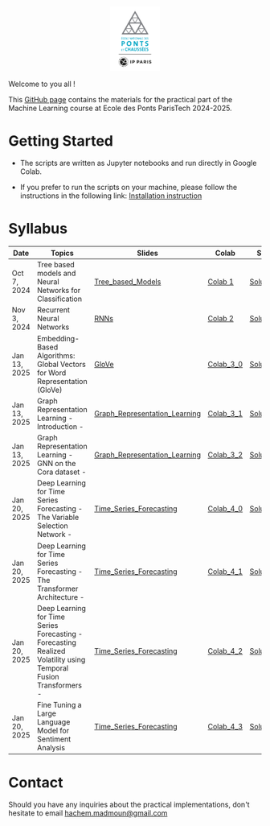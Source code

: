 <div align="center">
    <img src="./images/logo_ponts.png" alt="Logo" width="20%"/>
</div>

Welcome to you all !

This [GitHub page](https://hm-ai.github.io/ml-enpc/) contains the materials for the practical part of the Machine Learning course at Ecole des Ponts ParisTech 2024-2025.


# Getting Started
* The scripts are written as Jupyter notebooks and run directly in Google Colab.

* If you prefer to run the scripts on your machine, please follow the instructions in the following link: [Installation instruction](https://colab.research.google.com/drive/1GtAF3kuPGDhxRYacLVUMm5S8f1uBA_oM?usp=sharing)


# Syllabus

| Date         | Topics                                                                                                           | Slides                                                                    | Colab                                                                                              | Solution                                                                                              |  
|--------------|------------------------------------------------------------------------------------------------------------------|---------------------------------------------------------------------------|----------------------------------------------------------------------------------------------------|-------------------------------------------------------------------------------------------------------|
| Oct 7, 2024  | Tree based models and Neural Networks for Classification                                                         | [Tree_based_Models](Slides/Tree_based_Models.pdf)                         | [Colab 1](https://colab.research.google.com/drive/1rXT7zlnBdtly0-UgSHMi5LOdGIycKaPL?usp=sharing)   | [Solution 1](https://colab.research.google.com/drive/1AZA0XGPzM6I3gl57z-rcW_HDdpmAtr5V?usp=sharing)   |                                                                                                
| Nov 3, 2024  | Recurrent Neural Networks                                                                                        | [RNNs](Slides/RNNs.pdf)                                                   | [Colab 2](https://colab.research.google.com/drive/1QDn5SCnaQBlLv2RXyQwniR4VhjZ4wjRk?usp=sharing)   | [Solution_2](https://colab.research.google.com/drive/10DwkNHdjPFefiHYnxS-W4stMgCuqcBV7?usp=sharing)   |                                                                                                
| Jan 13, 2025 | Embedding-Based Algorithms: Global Vectors for Word Representation (GloVe)                                       | [GloVe](Slides/GloVe.pdf)                                                 | [Colab_3_0](https://colab.research.google.com/drive/1m0XBX7Ab2C5thjb8WrSmxI5gmjqPo0ww?usp=sharing) | [Solution_3_0](https://colab.research.google.com/drive/1RLelaCTLNdRNihjruJ4XGjaNi6FMnmFh?usp=sharing) |                                                                                                
| Jan 13, 2025 | Graph Representation Learning  - Introduction -                                                                  | [Graph_Representation_Learning](Slides/Graph_Representation_Learning.pdf) | [Colab_3_1](https://colab.research.google.com/drive/1L_bK2NjPGNcg8RdajJjbA9pSEgpJ-KvT?usp=sharing) | [Solution_3_1](https://colab.research.google.com/drive/1HNYs1gmFp3Z3ZV8MohDQPKyER32ZYyF5?usp=sharing) |                                                                                                
| Jan 13, 2025 | Graph Representation Learning  - GNN on the Cora dataset -                                                       | [Graph_Representation_Learning](Slides/Graph_Representation_Learning.pdf) | [Colab_3_2](https://colab.research.google.com/drive/19GBw_ClpX0z9KzexFU4xzRw3BQ6PTScw?usp=sharing) | [Solution_3_2](https://colab.research.google.com/drive/1clLPEHUV6eAIw6di_L3-XTQRRmUfZg8Y?usp=sharing) | 
| Jan 20, 2025 | Deep Learning for Time Series Forecasting - The Variable Selection Network -                                     | [Time_Series_Forecasting](Slides/Time_Series_Forecasting.pdf)             | [Colab_4_0](https://colab.research.google.com/drive/1jXJjXQeQV-85RIGga4pEyrFmj7dz52mF?usp=sharing) | [Solution_4_0](https://colab.research.google.com/drive/1neV9oXbsEEcBzGxDU5PTt0QX9MbofdFJ?usp=sharing) |                                                                                                
| Jan 20, 2025 | Deep Learning for Time Series Forecasting - The Transformer Architecture -                                       | [Time_Series_Forecasting](Slides/Time_Series_Forecasting.pdf)             | [Colab_4_1](https://colab.research.google.com/drive/118vVXtZpS3PMmoIBWRErCXCRyNGzRJ7s?usp=sharing) | [Solution_4_1](https://colab.research.google.com/drive/1cKcwZ8SXDe15QS09CDcsG5H3iPLjpR9e?usp=sharing) |                                                                                                
| Jan 20, 2025 | Deep Learning for Time Series Forecasting - Forecasting Realized Volatility using Temporal Fusion Transformers - | [Time_Series_Forecasting](Slides/Time_Series_Forecasting.pdf)             | [Colab_4_2](https://colab.research.google.com/drive/1n93mS8NJcNCH5EjXhvqFnpmAm9F-SMAo?usp=sharing) | [Solution_4_2](https://colab.research.google.com/drive/1X8DOXQidQ7_jr8Dck-YYqs_pnFEKBkHc?usp=sharing) |                                                                                                
| Jan 20, 2025 | Fine Tuning a Large Language Model for Sentiment Analysis                                                        | [Time_Series_Forecasting](Slides/Time_Series_Forecasting.pdf)             | [Colab_4_3](https://colab.research.google.com/drive/1uzobEk9tGQuHxwDzb2euhGr4xiOqtK0N?usp=sharing) | [Solution_4_3](https://colab.research.google.com/drive/1wDTVOGM6HXSF7TVDaKqaIq5fyI-PYcMK?usp=sharing) |                                                                                                

# Contact
Should you have any inquiries about the practical implementations, don't hesitate to email hachem.madmoun@gmail.com